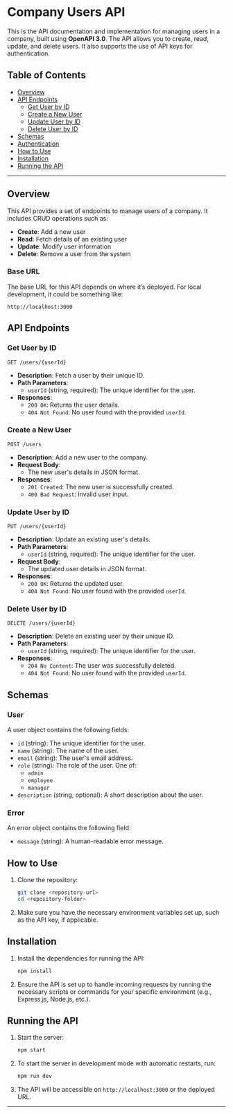 # Company Users API

This is the API documentation and implementation for managing users in a company, built using **OpenAPI 3.0**. The API allows you to create, read, update, and delete users. It also supports the use of API keys for authentication.

## Table of Contents

- [Overview](#overview)
- [API Endpoints](#api-endpoints)
  - [Get User by ID](#get-user-by-id)
  - [Create a New User](#create-a-new-user)
  - [Update User by ID](#update-user-by-id)
  - [Delete User by ID](#delete-user-by-id)
- [Schemas](#schemas)
- [Authentication](#authentication)
- [How to Use](#how-to-use)
- [Installation](#installation)
- [Running the API](#running-the-api)

---

## Overview

This API provides a set of endpoints to manage users of a company. It includes CRUD operations such as:

- **Create**: Add a new user
- **Read**: Fetch details of an existing user
- **Update**: Modify user information
- **Delete**: Remove a user from the system

### Base URL

The base URL for this API depends on where it’s deployed. For local development, it could be something like:

```
http://localhost:3000
```

## API Endpoints

### Get User by ID

```http
GET /users/{userId}
```

- **Description**: Fetch a user by their unique ID.
- **Path Parameters**:
  - `userId` (string, required): The unique identifier for the user.
- **Responses**:
  - `200 OK`: Returns the user details.
  - `404 Not Found`: No user found with the provided `userId`.

### Create a New User

```http
POST /users
```

- **Description**: Add a new user to the company.
- **Request Body**:
  - The new user's details in JSON format.
- **Responses**:
  - `201 Created`: The new user is successfully created.
  - `400 Bad Request`: Invalid user input.

### Update User by ID

```http
PUT /users/{userId}
```

- **Description**: Update an existing user's details.
- **Path Parameters**:
  - `userId` (string, required): The unique identifier for the user.
- **Request Body**:
  - The updated user details in JSON format.
- **Responses**:
  - `200 OK`: Returns the updated user.
  - `404 Not Found`: No user found with the provided `userId`.

### Delete User by ID

```http
DELETE /users/{userId}
```

- **Description**: Delete an existing user by their unique ID.
- **Path Parameters**:
  - `userId` (string, required): The unique identifier for the user.
- **Responses**:
  - `204 No Content`: The user was successfully deleted.
  - `404 Not Found`: No user found with the provided `userId`.

## Schemas

### User

A user object contains the following fields:

- `id` (string): The unique identifier for the user.
- `name` (string): The name of the user.
- `email` (string): The user's email address.
- `role` (string): The role of the user. One of:
  - `admin`
  - `employee`
  - `manager`
- `description` (string, optional): A short description about the user.

### Error

An error object contains the following field:

- `message` (string): A human-readable error message.
<!-- Removed for testing purposes
## Authentication

This API requires an API key to access the endpoints. You must include the following header in all your requests:

```
X-Api-Key: <your-api-key>
```
-->

## How to Use

1. Clone the repository:

   ```bash
   git clone <repository-url>
   cd <repository-folder>
   ```

2. Make sure you have the necessary environment variables set up, such as the API key, if applicable.

## Installation

1. Install the dependencies for running the API:

   ```bash
   npm install
   ```

2. Ensure the API is set up to handle incoming requests by running the necessary scripts or commands for your specific environment (e.g., Express.js, Node.js, etc.).

## Running the API

1. Start the server:

   ```bash
   npm start
   ```

2. To start the server in development mode with automatic restarts, run:

   ```bash
   npm run dev
   ```

3. The API will be accessible on `http://localhost:3000` or the deployed URL.

---

